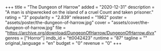 +++
title = "The Dungeon of Harrow"
added = "2020-12-31"
description = "A man is shipwrecked on the island of a cruel Count and taken prisoner."
rating = "3"
popularity = "2.839"
released = "1962"
poster = "assets/poster/the-dungeon-of-harrow.jpg"
cover = "assets/cover/the-dungeon-of-harrow.jpg"
file = "https://archive.org/download/DungeonOfHarrow/DungeonOfHarrow.divx"
genres = ["Horror"]
imdb_id = "tt0042423"
runtime = "87"
tagline = ""
original_language = "en"
budget = "0"
revenue = "0"
+++